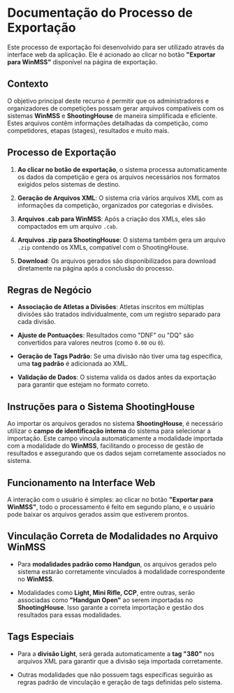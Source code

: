 # Documentação do Processo de Exportação

Este processo de exportação foi desenvolvido para ser utilizado através da interface web da aplicação. Ele é acionado ao clicar no botão **"Exportar para WinMSS"** disponível na página de exportação.

## Contexto
O objetivo principal deste recurso é permitir que os administradores e organizadores de competições possam gerar arquivos compatíveis com os sistemas **WinMSS** e **ShootingHouse** de maneira simplificada e eficiente. Estes arquivos contêm informações detalhadas da competição, como competidores, etapas (stages), resultados e muito mais.

## Processo de Exportação

1. **Ao clicar no botão de exportação**, o sistema processa automaticamente os dados da competição e gera os arquivos necessários nos formatos exigidos pelos sistemas de destino.

2. **Geração de Arquivos XML**: O sistema cria vários arquivos XML com as informações da competição, organizados por categorias e divisões.

3. **Arquivos .cab para WinMSS**: Após a criação dos XMLs, eles são compactados em um arquivo `.cab`.

4. **Arquivos .zip para ShootingHouse**: O sistema também gera um arquivo `.zip` contendo os XMLs, compatível com o ShootingHouse.

5. **Download**: Os arquivos gerados são disponibilizados para download diretamente na página após a conclusão do processo.

## Regras de Negócio

- **Associação de Atletas a Divisões**: Atletas inscritos em múltiplas divisões são tratados individualmente, com um registro separado para cada divisão.
  
- **Ajuste de Pontuações**: Resultados como "DNF" ou "DQ" são convertidos para valores neutros (como `0.00` ou `0`).

- **Geração de Tags Padrão**: Se uma divisão não tiver uma tag específica, uma **tag padrão** é adicionada ao XML.

- **Validação de Dados**: O sistema valida os dados antes da exportação para garantir que estejam no formato correto.

## Instruções para o Sistema ShootingHouse

Ao importar os arquivos gerados no sistema **ShootingHouse**, é necessário utilizar o **campo de identificação interna** do sistema para selecionar a importação. Este campo vincula automaticamente a modalidade importada com a modalidade do **WinMSS**, facilitando o processo de gestão de resultados e assegurando que os dados sejam corretamente associados no sistema.

## Funcionamento na Interface Web

A interação com o usuário é simples: ao clicar no botão **"Exportar para WinMSS"**, todo o processamento é feito em segundo plano, e o usuário pode baixar os arquivos gerados assim que estiverem prontos.

## Vinculação Correta de Modalidades no Arquivo WinMSS

- Para **modalidades padrão como Handgun**, os arquivos gerados pelo sistema estarão corretamente vinculados à modalidade correspondente no **WinMSS**.
  
- Modalidades como **Light, Mini Rifle, CCP**, entre outras, serão associadas como **"Handgun Open"** ao serem importadas no **ShootingHouse**. Isso garante a correta importação e gestão dos resultados para essas modalidades.

## Tags Especiais

- Para a **divisão Light**, será gerada automaticamente a **tag "380"** nos arquivos XML para garantir que a divisão seja importada corretamente.

- Outras modalidades que não possuem tags específicas seguirão as regras padrão de vinculação e geração de tags definidas pelo sistema.

